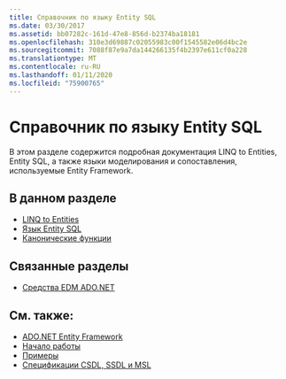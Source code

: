 ```yaml
---
title: Справочник по языку Entity SQL
ms.date: 03/30/2017
ms.assetid: bb07282c-161d-47e8-856d-b2374ba18181
ms.openlocfilehash: 310e3d69887c02055983c00f1545582e06d4bc2e
ms.sourcegitcommit: 7088f87e9a7da144266135f4b2397e611cf0a228
ms.translationtype: MT
ms.contentlocale: ru-RU
ms.lasthandoff: 01/11/2020
ms.locfileid: "75900765"
---
```

# <a name="entity-sql-language-reference"></a>Справочник по языку Entity SQL

В этом разделе содержится подробная документация LINQ to Entities, Entity SQL, а также языки моделирования и сопоставления, используемые Entity Framework.
  
## <a name="in-this-section"></a>В данном разделе
  
- [LINQ to Entities](linq-to-entities.md)
- [Язык Entity SQL](entity-sql-language.md)
- [Канонические функции](canonical-functions.md)

## <a name="related-sections"></a>Связанные разделы

- [Средства EDM ADO.NET](https://docs.microsoft.com/previous-versions/dotnet/netframework-4.0/bb399249(v=vs.100))  
  
## <a name="see-also"></a>См. также:

- [ADO.NET Entity Framework](../index.md)
- [Начало работы](../getting-started.md)
- [Примеры](https://docs.microsoft.com/previous-versions/dotnet/netframework-4.0/bb738547(v=vs.100))
- [Спецификации CSDL, SSDL и MSL](/ef/ef6/modeling/designer/advanced/edmx/csdl-spec)
